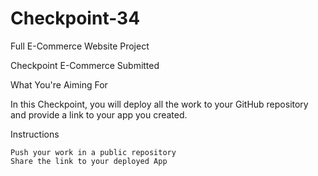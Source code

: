 # Checkpoint-34
Full E-Commerce Website Project

Checkpoint E-Commerce
Submitted

What You're Aiming For

In this Checkpoint, you will deploy  all the work to your GitHub repository and provide a link to your app you created.

Instructions

    Push your work in a public repository
    Share the link to your deployed App
